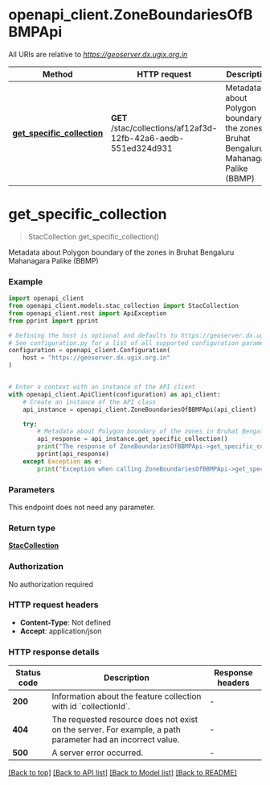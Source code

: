 # openapi_client.ZoneBoundariesOfBBMPApi

All URIs are relative to *https://geoserver.dx.ugix.org.in*

Method | HTTP request | Description
------------- | ------------- | -------------
[**get_specific_collection**](ZoneBoundariesOfBBMPApi.md#get_specific_collection) | **GET** /stac/collections/af12af3d-12fb-42a6-aedb-551ed324d931 | Metadata about Polygon boundary of the zones in Bruhat Bengaluru Mahanagara Palike (BBMP)


# **get_specific_collection**
> StacCollection get_specific_collection()

Metadata about Polygon boundary of the zones in Bruhat Bengaluru Mahanagara Palike (BBMP)

### Example


```python
import openapi_client
from openapi_client.models.stac_collection import StacCollection
from openapi_client.rest import ApiException
from pprint import pprint

# Defining the host is optional and defaults to https://geoserver.dx.ugix.org.in
# See configuration.py for a list of all supported configuration parameters.
configuration = openapi_client.Configuration(
    host = "https://geoserver.dx.ugix.org.in"
)


# Enter a context with an instance of the API client
with openapi_client.ApiClient(configuration) as api_client:
    # Create an instance of the API class
    api_instance = openapi_client.ZoneBoundariesOfBBMPApi(api_client)

    try:
        # Metadata about Polygon boundary of the zones in Bruhat Bengaluru Mahanagara Palike (BBMP)
        api_response = api_instance.get_specific_collection()
        print("The response of ZoneBoundariesOfBBMPApi->get_specific_collection:\n")
        pprint(api_response)
    except Exception as e:
        print("Exception when calling ZoneBoundariesOfBBMPApi->get_specific_collection: %s\n" % e)
```



### Parameters

This endpoint does not need any parameter.

### Return type

[**StacCollection**](StacCollection.md)

### Authorization

No authorization required

### HTTP request headers

 - **Content-Type**: Not defined
 - **Accept**: application/json

### HTTP response details

| Status code | Description | Response headers |
|-------------|-------------|------------------|
**200** | Information about the feature collection with id &#x60;collectionId&#x60;. |  -  |
**404** | The requested resource does not exist on the server. For example, a path parameter had an incorrect value. |  -  |
**500** | A server error occurred. |  -  |

[[Back to top]](#) [[Back to API list]](../README.md#documentation-for-api-endpoints) [[Back to Model list]](../README.md#documentation-for-models) [[Back to README]](../README.md)

